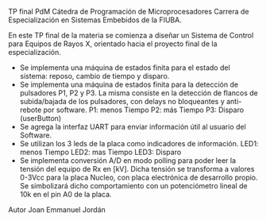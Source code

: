 TP final PdM
Cátedra de Programación de Microprocesadores
Carrera de Especialización en Sistemas Embebidos de la FIUBA.

En este TP final de la materia se comienza a diseñar un Sistema de Control para Equipos de Rayos X,
orientado hacia el proyecto final de la especialización. 
- Se implementa una máquina de estados finita para el estado del sistema: reposo, cambio 
de tiempo y disparo.
- Se implementa una máquina de estados finita para la detección de pulsadores P1, P2 y P3.
La misma consiste en la detección de flancos de subida/bajada de los pulsadores,
con delays no bloqueantes y anti-rebote por software. 
    P1: menos Tiempo
    P2: más Tiempo
    P3: Disparo (userButton)
- Se agrega la interfaz UART para enviar información útil al usuario del Software.
- Se utilizan los 3 leds de la placa como indicadores de información.
    LED1: menos Tiempo 
    LED2: mas Tiempo
    LED3: Disparo
- Se implementa conversión A/D en modo polling para poder leer la tensión del equipo de Rx en [kV]. 
Dicha tensión se transforma a valores 0-3Vcc para la placa Nucleo, con placa
electrónica de desarrollo propio. Se simbolizará dicho comportamiento con un
potenciómetro lineal de 10k en el pin A0 de la placa.

Autor Joan Emmanuel Jordán